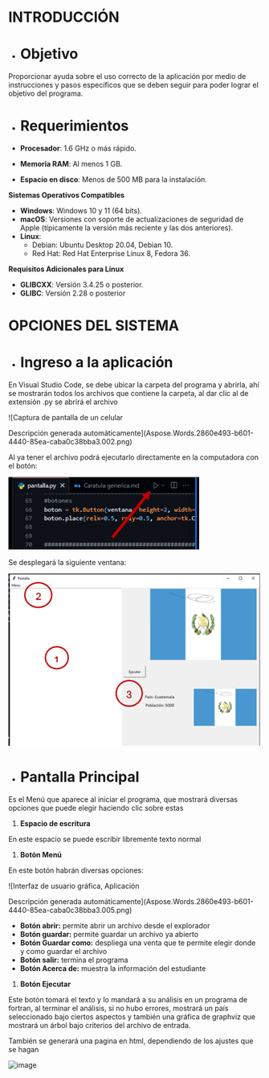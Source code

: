 # <a name="_toc175262676"></a>**INTRODUCCIÓN**
- # <a name="_toc175262677"></a>**Objetivo**
Proporcionar ayuda sobre el uso correcto de la aplicación por medio de instrucciones y pasos específicos que se deben seguir para poder lograr el objetivo del programa.


- # <a name="_toc175262678"></a>**Requerimientos**

- **Procesador**: 1.6 GHz o más rápido.
- **Memoria RAM**: Al menos 1 GB.
- **Espacio en disco**: Menos de 500 MB para la instalación.

**Sistemas Operativos Compatibles**

- **Windows**: Windows 10 y 11 (64 bits).
- **macOS**: Versiones con soporte de actualizaciones de seguridad de Apple (típicamente la versión más reciente y las dos anteriores).
- **Linux**:
  - Debian: Ubuntu Desktop 20.04, Debian 10.
  - Red Hat: Red Hat Enterprise Linux 8, Fedora 36.

**Requisitos Adicionales para Linux**

- **GLIBCXX**: Versión 3.4.25 o posterior.
- **GLIBC**: Versión 2.28 o posterior


# <a name="_toc175262679"></a>**OPCIONES DEL SISTEMA**
- # <a name="_toc175262680"></a>**Ingreso a la aplicación**
En Visual Studio Code, se debe ubicar la carpeta del programa y abrirla, ahí se mostrarán todos los archivos que contiene la carpeta, al dar clic al de extensión .py se abrirá el archivo

![Captura de pantalla de un celular

Descripción generada automáticamente](Aspose.Words.2860e493-b601-4440-85ea-caba0c38bba3.002.png)





Al ya tener el archivo podrá ejecutarlo directamente en la computadora con el botón:

![](Aspose.Words.2860e493-b601-4440-85ea-caba0c38bba3.003.png)






Se desplegará la siguiente ventana:





![](Aspose.Words.2860e493-b601-4440-85ea-caba0c38bba3.004.png)













- # <a name="_toc175262681"></a>**Pantalla Principal**
Es el Menú que aparece al iniciar el programa, que mostrará diversas opciones que puede elegir haciendo clic sobre estas

1. **Espacio de escritura**

En este espacio se puede escribir libremente texto normal

1. **Botón Menú**

En este botón habrán diversas opciones:

![Interfaz de usuario gráfica, Aplicación

Descripción generada automáticamente](Aspose.Words.2860e493-b601-4440-85ea-caba0c38bba3.005.png)





- **Botón abrir:** permite abrir un archivo desde el explorador
- **Botón guardar:** permite guardar un archivo ya abierto
- **Botón Guardar como:** despliega una venta que te permite elegir donde y como guardar el archivo
- **Botón salir:** termina el programa
- **Botón Acerca de:** muestra la información del estudiante

1. **Botón Ejecutar**

Este botón tomará el texto y lo mandará a su análisis en un programa de fortran, al terminar el análisis, si no hubo errores, mostrará un país seleccionado bajo ciertos aspectos y también una gráfica de graphviz que mostrará un árbol bajo criterios del archivo de entrada.

También se generará una pagina en html, dependiendo de los ajustes que se hagan

![image](https://github.com/user-attachments/assets/324440fe-a46e-473e-8947-e16fec13c5d1)



